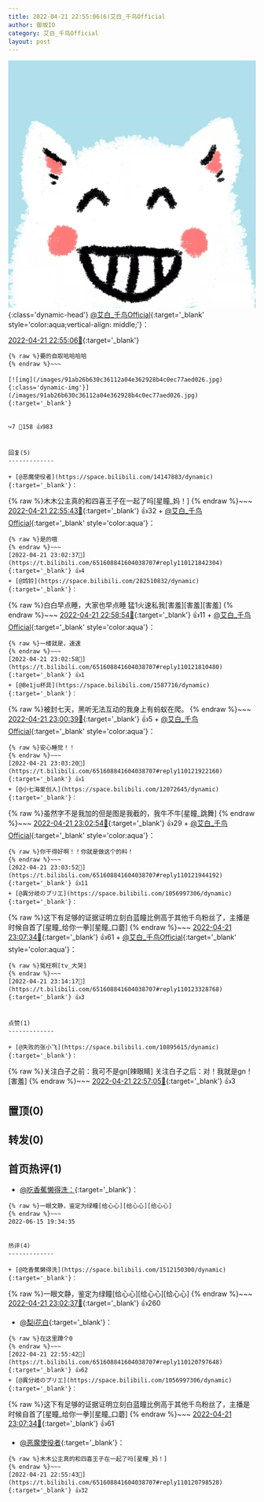 ```yaml
---
title: 2022-04-21 22:55:06(6)艾白_千鸟Official
author: 御坂IO
category: 艾白_千鸟Official
layout: post
---
```


![img](/images/9ae8b9445fd0665cc014d9080156a45271be73c6.jpg){:class='dynamic-head'}
[@艾白_千鸟Official](https://space.bilibili.com/334537711/dynamic){:target='_blank' style='color:aqua;vertical-align: middle;'}：

[2022-04-21 22:55:06🔗](https://t.bilibili.com/651608841604038707){:target='_blank'}

~~~
{% raw %}要的自取哈哈哈哈
{% endraw %}~~~

[![img](/images/91ab26b630c36112a04e362928b4c0ec77aed026.jpg){:class='dynamic-img'}](/images/91ab26b630c36112a04e362928b4c0ec77aed026.jpg){:target='_blank'}


↪️7 💬158 👍983


回复(5)
-------------

+ [@恶魔使役者](https://space.bilibili.com/14147883/dynamic){:target='_blank'}：
~~~
{% raw %}木木公主真的和四喜王子在一起了吗[星瞳_妈！]
{% endraw %}~~~
[2022-04-21 22:55:43🔗](https://t.bilibili.com/651608841604038707#reply110120798528){:target='_blank'} 👍32
    + [@艾白_千鸟Official](https://space.bilibili.com/334537711/dynamic){:target='_blank' style='color:aqua'}：
~~~
{% raw %}是的哦
{% endraw %}~~~
[2022-04-21 23:02:37🔗](https://t.bilibili.com/651608841604038707#reply110121842304){:target='_blank'} 👍4
+ [@鸩铃](https://space.bilibili.com/282510832/dynamic){:target='_blank'}：
~~~
{% raw %}白白早点睡，大家也早点睡
猛1火速私我[害羞][害羞][害羞]
{% endraw %}~~~
[2022-04-21 22:58:54🔗](https://t.bilibili.com/651608841604038707#reply110121248880){:target='_blank'} 👍11
    + [@艾白_千鸟Official](https://space.bilibili.com/334537711/dynamic){:target='_blank' style='color:aqua'}：
~~~
{% raw %}一楼就是，速速
{% endraw %}~~~
[2022-04-21 23:02:58🔗](https://t.bilibili.com/651608841604038707#reply110121810480){:target='_blank'} 👍1
+ [@Be1ju杯具](https://space.bilibili.com/1587716/dynamic){:target='_blank'}：
~~~
{% raw %}被封七天，黑听无法互动的我身上有蚂蚁在爬。
{% endraw %}~~~
[2022-04-21 23:00:39🔗](https://t.bilibili.com/651608841604038707#reply110121430816){:target='_blank'} 👍5
    + [@艾白_千鸟Official](https://space.bilibili.com/334537711/dynamic){:target='_blank' style='color:aqua'}：
~~~
{% raw %}安心睡觉！！
{% endraw %}~~~
[2022-04-21 23:03:20🔗](https://t.bilibili.com/651608841604038707#reply110121922160){:target='_blank'} 👍1
+ [@小七海爱创人](https://space.bilibili.com/12072645/dynamic){:target='_blank'}：
~~~
{% raw %}虽然字不是我加的但是图是我截的，我牛不牛[星瞳_跳舞]
{% endraw %}~~~
[2022-04-21 23:02:54🔗](https://t.bilibili.com/651608841604038707#reply110121744096){:target='_blank'} 👍29
    + [@艾白_千鸟Official](https://space.bilibili.com/334537711/dynamic){:target='_blank' style='color:aqua'}：
~~~
{% raw %}你干得好啊！！你就是做这个的料！
{% endraw %}~~~
[2022-04-21 23:03:52🔗](https://t.bilibili.com/651608841604038707#reply110121944192){:target='_blank'} 👍11
+ [@異分岐のプリエ](https://space.bilibili.com/1056997306/dynamic){:target='_blank'}：
~~~
{% raw %}这下有足够的证据证明立刻白蓝瞳比例高于其他千鸟粉丝了，主播是时候自首了[星瞳_给你一拳][星瞳_口蘑]
{% endraw %}~~~
[2022-04-21 23:07:34🔗](https://t.bilibili.com/651608841604038707#reply110122498064){:target='_blank'} 👍61
    + [@艾白_千鸟Official](https://space.bilibili.com/334537711/dynamic){:target='_blank' style='color:aqua'}：
~~~
{% raw %}冤枉啊[tv_大哭]
{% endraw %}~~~
[2022-04-21 23:14:17🔗](https://t.bilibili.com/651608841604038707#reply110123328768){:target='_blank'} 👍3


点赞(1)
-------------

+ [@失败的张小飞](https://space.bilibili.com/10895615/dynamic){:target='_blank'}：
~~~
{% raw %}关注白子之前：我可不是gn[辣眼睛]
关注白子之后：对！我就是gn！[害羞]
{% endraw %}~~~
[2022-04-21 22:57:05🔗](https://t.bilibili.com/651608841604038707#reply110120941680){:target='_blank'} 👍3


置顶(0)
-------------



转发(0)
-------------



首页热评(1)
-------------

+ [@吃香蕉懒得洗：](https://space.bilibili.com/1512150300/dynamic){:target='_blank'}：
~~~
{% raw %}一眼文静，鉴定为绿瞳[给心心][给心心][给心心]
{% endraw %}~~~
2022-06-15 19:34:35


热评(4)
-------------

+ [@吃香蕉懒得洗](https://space.bilibili.com/1512150300/dynamic){:target='_blank'}：
~~~
{% raw %}一眼文静，鉴定为绿瞳[给心心][给心心][给心心]
{% endraw %}~~~
[2022-04-21 23:02:37🔗](https://t.bilibili.com/651608841604038707#reply110121793888){:target='_blank'} 👍260
+ [@梨i花白](https://space.bilibili.com/4859949/dynamic){:target='_blank'}：
~~~
{% raw %}在这里蹲个0
{% endraw %}~~~
[2022-04-21 22:55:42🔗](https://t.bilibili.com/651608841604038707#reply110120797648){:target='_blank'} 👍62
+ [@異分岐のプリエ](https://space.bilibili.com/1056997306/dynamic){:target='_blank'}：
~~~
{% raw %}这下有足够的证据证明立刻白蓝瞳比例高于其他千鸟粉丝了，主播是时候自首了[星瞳_给你一拳][星瞳_口蘑]
{% endraw %}~~~
[2022-04-21 23:07:34🔗](https://t.bilibili.com/651608841604038707#reply110122498064){:target='_blank'} 👍61
+ [@恶魔使役者](https://space.bilibili.com/14147883/dynamic){:target='_blank'}：
~~~
{% raw %}木木公主真的和四喜王子在一起了吗[星瞳_妈！]
{% endraw %}~~~
[2022-04-21 22:55:43🔗](https://t.bilibili.com/651608841604038707#reply110120798528){:target='_blank'} 👍32


